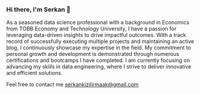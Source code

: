 ### Hi there, I'm Serkan 👋

As a seasoned data science professional with a background in Economics from TOBB Economy and Technology University, I have a passion for leveraging data-driven insights to drive impactful outcomes. With a track record of successfully executing multiple projects and maintaining an active blog, I continuously showcase my expertise in the field. My commitment to personal growth and development is demonstrated through numerous certifications and bootcamps I have completed. I am currently focusing on advancing my skills in data engineering, where I strive to deliver innovative and efficient solutions.

Feel free to contact me serkankizilirmaak@gmail.com


<!--
**Serkankizilirmak/Serkankizilirmak** is a ✨ _special_ ✨ repository because its `README.md` (this file) appears on your GitHub profile.

Here are some ideas to get you started:

- 🔭 I’m currently working on ...
- 🌱 I’m currently learning ...
- 👯 I’m looking to collaborate on ...
- 🤔 I’m looking for help with ...
- 💬 Ask me about ...
- 📫 How to reach me: ...
- 😄 Pronouns: ...
- ⚡ Fun fact: ...
-->

